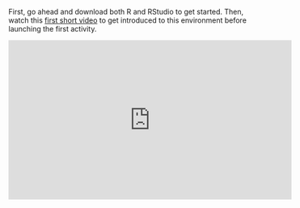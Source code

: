 First, go ahead and download both R and RStudio to get started. Then, watch this [first short video](https://youtu.be/uNW5dlrXd2w) to get introduced to this environment before launching the first activity.

<iframe width="560" height="315" src="https://www.youtube.com/embed/uNW5dlrXd2w" title="YouTube video player" frameborder="0" allow="accelerometer; autoplay; clipboard-write; encrypted-media; gyroscope; picture-in-picture" allowfullscreen></iframe>
